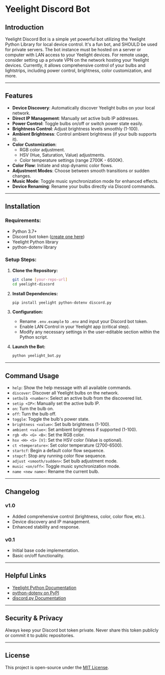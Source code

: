 # Yeelight Discord Bot

## Introduction

Yeelight Discord Bot is a simple yet powerful bot utilizing the Yeelight Python Library for local device control. It's a fun bot, and SHOULD be used for private servers. The bot instance must be hosted on a server or computer with LAN access to your Yeelight devices. For remote usage, consider setting up a private VPN on the network hosting your Yeelight devices. Currently, it allows comprehensive control of your bulbs and lightstrips, including power control, brightness, color customization, and more.

---

## Features

- **Device Discovery**: Automatically discover Yeelight bulbs on your local network.
- **Direct IP Management**: Manually set active bulb IP addresses.
- **Power Control**: Toggle bulbs on/off or switch power state easily.
- **Brightness Control**: Adjust brightness levels smoothly (1-100).
- **Ambient Brightness**: Control ambient brightness (if your bulb supports it).
- **Color Customization**:
  - RGB color adjustment.
  - HSV (Hue, Saturation, Value) adjustments.
  - Color temperature settings (range 2700K - 6500K).
- **Color Flow**: Initiate and stop dynamic color flows.
- **Adjustment Modes**: Choose between smooth transitions or sudden changes.
- **Music Mode**: Toggle music synchronization mode for enhanced effects.
- **Device Renaming**: Rename your bulbs directly via Discord commands.

---

## Installation

### Requirements:
- Python 3.7+
- Discord bot token ([create one here](https://discord.com/developers/applications))
- Yeelight Python library
- python-dotenv library

### Setup Steps:

1. **Clone the Repository:**
   ```bash
   git clone [your-repo-url]
   cd yeelight-discord
   ```

2. **Install Dependencies:**
   ```bash
   pip install yeelight python-dotenv discord.py
   ```

3. **Configuration:**
   - Rename `.env.example` to `.env` and input your Discord bot token.
   - Enable LAN Control in your Yeelight app (critical step).
   - Modify any necessary settings in the user-editable section within the Python script.

4. **Launch the Bot:**
   ```bash
   python yeelight_bot.py
   ```

---

## Command Usage

- `help`: Show the help message with all available commands.
- `discover`: Discover all Yeelight bulbs on the network.
- `setbulb <number>`: Select an active bulb from the discovered list.
- `setip <IP>`: Manually set the active bulb IP.
- `on`: Turn the bulb on.
- `off`: Turn the bulb off.
- `toggle`: Toggle the bulb's power state.
- `brightness <value>`: Set bulb brightness (1-100).
- `ambient <value>`: Set ambient brightness if supported (1-100).
- `rgb <R> <G> <B>`: Set the RGB color.
- `hsv <H> <S> [V]`: Set the HSV color (Value is optional).
- `ct <temperature>`: Set color temperature (2700-6500).
- `startcf`: Begin a default color flow sequence.
- `stopcf`: Stop any running color flow sequence.
- `adjust <smooth/sudden>`: Set bulb adjustment mode.
- `music <on/off>`: Toggle music synchronization mode.
- `name <new name>`: Rename the current bulb.

---

## Changelog

### v1.0
- Added comprehensive control (brightness, color, color flow, etc.).
- Device discovery and IP management.
- Enhanced stability and response.

### v0.1
- Initial base code implementation.
- Basic on/off functionality.

---

## Helpful Links
- [Yeelight Python Documentation](https://yeelight.readthedocs.io/en/latest/)
- [python-dotenv on PyPI](https://pypi.org/project/python-dotenv/)
- [discord.py Documentation](https://discordpy.readthedocs.io/en/stable/)

---

## Security & Privacy

Always keep your Discord bot token private. Never share this token publicly or commit it to public repositories.

---

## License

This project is open-source under the [MIT License](LICENSE).

